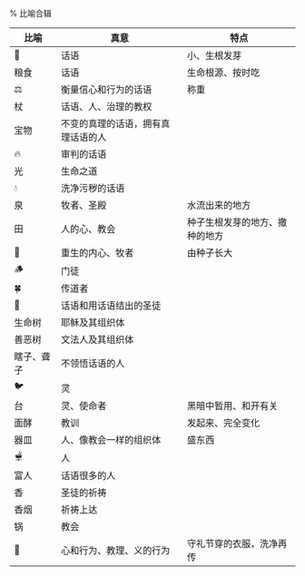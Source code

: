 % 比喻合辑

| 比喻       | 真意                               | 特点                           |
|------------|------------------------------------|--------------------------------|
| 🌱         | 话语                               | 小、生根发芽                   |
| 粮食       | 话语                               | 生命根源、按时吃               |
| ⚖️          | 衡量信心和行为的话语               | 称重                           |
| 杖         | 话语、人、治理的教权               |                                |
| 宝物       | 不变的真理的话语，拥有真理话语的人 |                                |
| 🔥         | 审判的话语                         |                                |
| 光         | 生命之道                           |                                |
| 💧         | 洗净污秽的话语                     |                                |
| 泉         | 牧者、圣殿                         | 水流出来的地方                 |
| 田         | 人的心、教会                       | 种子生根发芽的地方、撒种的地方 |
| 🌲         | 重生的内心、牧者                   | 由种子长大                     |
| 🪵         | 门徒                               |                                |
| 🍀         | 传道者                             |                                |
| 🍇         | 话语和用话语结出的圣徒             |                                |
| 生命树     | 耶稣及其组织体                     |                                |
| 善恶树     | 文法人及其组织体                   |                                |
| 瞎子、聋子 | 不领悟话语的人                     |                                |
| 🐦         | 灵                                 |                                |
| 台         | 灵、使命者                         | 黑暗中暂用、和开有关           |
| 面酵       | 教训                               | 发起来、完全变化               |
| 器皿       | 人、像教会一样的组织体             | 盛东西                         |
| 🫕         | 人                                 |                                |
| 富人       | 话语很多的人                       |                                |
| 香         | 圣徒的祈祷                         |                                |
| 香烟       | 祈祷上达                           |                                |
| 锅         | 教会                               |                                |
| 👗         | 心和行为、教理、义的行为           | 守礼节穿的衣服，洗净再传       |
